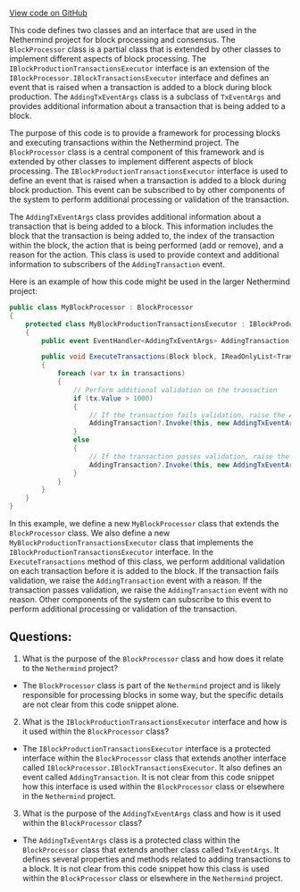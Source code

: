 [View code on GitHub](https://github.com/NethermindEth/nethermind/src/Nethermind/Nethermind.Consensus/Processing/BlockProcessor.IBlockProductionTransactionsExecutor.cs)

This code defines two classes and an interface that are used in the Nethermind project for block processing and consensus. The `BlockProcessor` class is a partial class that is extended by other classes to implement different aspects of block processing. The `IBlockProductionTransactionsExecutor` interface is an extension of the `IBlockProcessor.IBlockTransactionsExecutor` interface and defines an event that is raised when a transaction is added to a block during block production. The `AddingTxEventArgs` class is a subclass of `TxEventArgs` and provides additional information about a transaction that is being added to a block.

The purpose of this code is to provide a framework for processing blocks and executing transactions within the Nethermind project. The `BlockProcessor` class is a central component of this framework and is extended by other classes to implement different aspects of block processing. The `IBlockProductionTransactionsExecutor` interface is used to define an event that is raised when a transaction is added to a block during block production. This event can be subscribed to by other components of the system to perform additional processing or validation of the transaction.

The `AddingTxEventArgs` class provides additional information about a transaction that is being added to a block. This information includes the block that the transaction is being added to, the index of the transaction within the block, the action that is being performed (add or remove), and a reason for the action. This class is used to provide context and additional information to subscribers of the `AddingTransaction` event.

Here is an example of how this code might be used in the larger Nethermind project:

```csharp
public class MyBlockProcessor : BlockProcessor
{
    protected class MyBlockProductionTransactionsExecutor : IBlockProductionTransactionsExecutor
    {
        public event EventHandler<AddingTxEventArgs> AddingTransaction;

        public void ExecuteTransactions(Block block, IReadOnlyList<Transaction> transactions)
        {
            foreach (var tx in transactions)
            {
                // Perform additional validation on the transaction
                if (tx.Value > 1000)
                {
                    // If the transaction fails validation, raise the AddingTransaction event with a reason
                    AddingTransaction?.Invoke(this, new AddingTxEventArgs(0, tx, block, transactions).Set(TxAction.Remove, "Transaction value too high"));
                }
                else
                {
                    // If the transaction passes validation, raise the AddingTransaction event with no reason
                    AddingTransaction?.Invoke(this, new AddingTxEventArgs(0, tx, block, transactions));
                }
            }
        }
    }
}
```

In this example, we define a new `MyBlockProcessor` class that extends the `BlockProcessor` class. We also define a new `MyBlockProductionTransactionsExecutor` class that implements the `IBlockProductionTransactionsExecutor` interface. In the `ExecuteTransactions` method of this class, we perform additional validation on each transaction before it is added to the block. If the transaction fails validation, we raise the `AddingTransaction` event with a reason. If the transaction passes validation, we raise the `AddingTransaction` event with no reason. Other components of the system can subscribe to this event to perform additional processing or validation of the transaction.
## Questions: 
 1. What is the purpose of the `BlockProcessor` class and how does it relate to the `Nethermind` project?
- The `BlockProcessor` class is part of the `Nethermind` project and is likely responsible for processing blocks in some way, but the specific details are not clear from this code snippet alone.

2. What is the `IBlockProductionTransactionsExecutor` interface and how is it used within the `BlockProcessor` class?
- The `IBlockProductionTransactionsExecutor` interface is a protected interface within the `BlockProcessor` class that extends another interface called `IBlockProcessor.IBlockTransactionsExecutor`. It also defines an event called `AddingTransaction`. It is not clear from this code snippet how this interface is used within the `BlockProcessor` class or elsewhere in the `Nethermind` project.

3. What is the purpose of the `AddingTxEventArgs` class and how is it used within the `BlockProcessor` class?
- The `AddingTxEventArgs` class is a protected class within the `BlockProcessor` class that extends another class called `TxEventArgs`. It defines several properties and methods related to adding transactions to a block. It is not clear from this code snippet how this class is used within the `BlockProcessor` class or elsewhere in the `Nethermind` project.